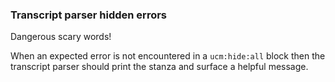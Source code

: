 
### Transcript parser hidden errors

Dangerous scary words!

When an expected error is not encountered in a `ucm:hide:all` block
then the transcript parser should print the stanza
and surface a helpful message.

